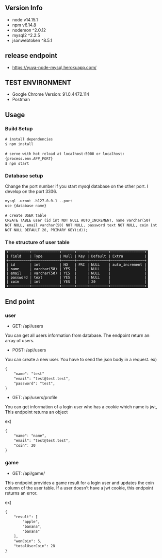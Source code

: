 ## Version Info

- node v14.15.1
- npm v6.14.8
- nodemon ^2.0.12
- mysql2 ^2.2.5
- jsonwebtoken ^8.5.1

## release endpoint

- https://yuya-node-mysql.herokuapp.com/

## TEST ENVIRONMENT

- Google Chrome Version: 91.0.4472.114
- Postman

## Usage

### Build Setup

```
# install dependencies
$ npm install

# serve with hot reload at localhost:5000 or localhost:{process.env.APP_PORT}
$ npm start
```

### Database setup

Change the port number if you start mysql database on the other port.
I develop on the port 3306.

```
mysql -uroot -h127.0.0.1 --port
use {database name}

# create USER table
CREATE TABLE user (id int NOT NULL AUTO_INCREMENT, name varchar(50) NOT NULL, email varchar(50) NOT NULL, password text NOT NULL, coin int NOT NULL DEFAULT 20, PRIMARY KEY(id));
```

### The structure of user table

![table_col](./image/tabCol.png)

## End point

### user

- GET: /api/users

You can get all users information from database. The endpoint return an array of users.

- POST: /api/users

You can create a new user. You have to send the json body in a request.
ex)

```
{
    "name": "test"
    "email": "test@test.test",
    "password": "test",
}
```

- GET: /api/users/profile

You can get information of a login user who has a cookie which name is jwt,
This endpoint returns an object

ex)

```
{
    "name": "name",
    "email": "test@test.test",
    "coin": 20
}
```

### game

- GET: /api/game/

This endpoint provides a game result for a login user and updates the coin column of the user table.
If a user doesn't have a jwt cookie, this endpoint returns an error.

ex)

```
{
    "result": [
        "apple",
        "banana",
        "banana"
    ],
    "wonCoin": 5,
    "totalUserCoin": 28
}
```
